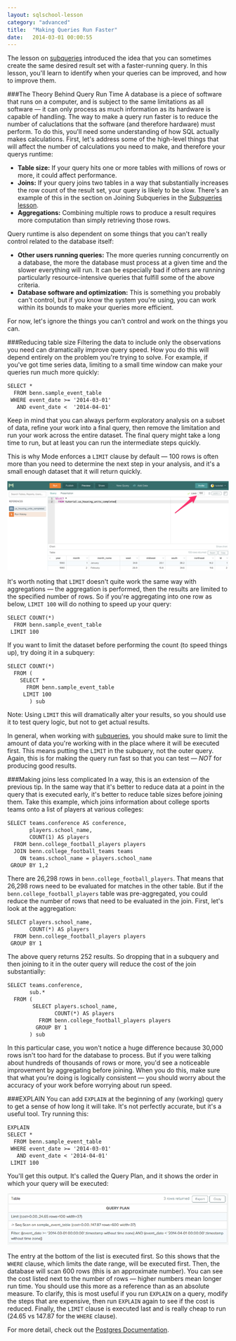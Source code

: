 ```yaml
---
layout: sqlschool-lesson
category: "advanced"
title:  "Making Queries Run Faster"
date:   2014-03-01 00:00:55
---
```


The lesson on [subqueries](/advanced/subqueries.html) introduced the idea that you can sometimes create the same desired result set with a faster-running query. In this lesson, you'll learn to identify when your queries can be improved, and how to improve them.

###The Theory Behind Query Run Time
A database is a piece of software that runs on a computer, and is subject to the same limitations as all software &mdash; it can only process as much information as its hardware is capable of handling. The way to make a query run faster is to reduce the number of caluclations that the software (and therefore hardware) must perform. To do this, you'll need some understanding of how SQL actually makes calculations. First, let's address some of the high-level things that will affect the number of calculations you need to make, and therefore your querys runtime:

* **Table size:** If your query hits one or more tables with millions of rows or more, it could affect performance.
* **Joins:** If your query joins two tables in a way that substantially increases the row count of the result set, your query is likely to be slow. There's an example of this in the section on Joining Subqueries in the [Subqueries lesson](/advanced/suqueries.html).
* **Aggregations:** Combining multiple rows to produce a result requires more computation than simply retrieving those rows.

Query runtime is also dependent on some things that you can't really control related to the database itself:

* **Other users running queries:** The more queries running concurrently on a database, the more the database must process at a given time and the slower everything will run. It can be especially bad if others are running particularly resource-intensive queries that fulfill some of the above criteria.
* **Database software and optimization:** This is something you probably can't control, but if you know the system you're using, you can work within its bounds to make your queries more efficient.

For now, let's ignore the things you can't control and work on the things you can.

###Reducing table size
Filtering the data to include only the observations you need can dramatically improve query speed. How you do this will depend entirely on the problem you're trying to solve. For example, if you've got time series data, limiting to a small time window can make your queries run much more quickly:

    SELECT *
      FROM benn.sample_event_table
     WHERE event_date >= '2014-03-01'
       AND event_date <  '2014-04-01'

Keep in mind that you can always perform exploratory analysis on a subset of data, refine your work into a final query, then remove the limitation and run your work across the entire dataset. The final query might take a long time to run, but at least you can run the intermediate steps quickly.

This is why Mode enforces a `LIMIT` clause by default &mdash; 100 rows is often more than you need to determine the next step in your analysis, and it's a small enough dataset that it will return quickly.

![Limit](/images/the-basics/limit-box.png)

It's worth noting that `LIMIT` doesn't quite work the same way with aggregations &mdash; the aggregation is performed, then the results are limited to the specified number of rows. So if you're aggregating into one row as below, `LIMIT 100` will do nothing to speed up your query:

    SELECT COUNT(*)
      FROM benn.sample_event_table
     LIMIT 100

If you want to limit the dataset before performing the count (to speed things up), try doing it in a subquery:

    SELECT COUNT(*)
      FROM (
        SELECT *
          FROM benn.sample_event_table
         LIMIT 100
           ) sub

Note: Using `LIMIT` this will dramatically alter your results, so you should use it to test query logic, but not to get actual results.

In general, when working with [subqueries](advanced/subqueries.html), you should make sure to limit the amount of data you're working with in the place where it will be executed first. This means putting the `LIMIT` in the subquery, not the outer query. Again, this is for making the query run fast so that you can test &mdash; *NOT* for producing good results.

###Making joins less complicated
In a way, this is an extension of the previous tip. In the same way that it's better to reduce data at a point in the query that is executed early, it's better to reduce table sizes before joining them. Take this example, which joins information about college sports teams onto a list of players at various colleges:

    SELECT teams.conference AS conference,
           players.school_name,
           COUNT(1) AS players
      FROM benn.college_football_players players
      JOIN benn.college_football_teams teams
        ON teams.school_name = players.school_name
     GROUP BY 1,2

There are 26,298 rows in `benn.college_football_players`. That means that 26,298 rows need to be evaluated for matches in the other table. But if the `benn.college_football_players` table was pre-aggregated, you could reduce the number of rows that need to be evaluated in the join. First, let's look at the aggregation:

    SELECT players.school_name,
           COUNT(*) AS players
      FROM benn.college_football_players players
     GROUP BY 1

The above query returns 252 results. So dropping that in a subquery and then joining to it in the outer query will reduce the cost of the join substantially:

    SELECT teams.conference,
           sub.*
      FROM (
            SELECT players.school_name,
                   COUNT(*) AS players
              FROM benn.college_football_players players
             GROUP BY 1
           ) sub

<div id="explain"></div>
In this particular case, you won't notice a huge difference because 30,000 rows isn't too hard for the database to process. But if you were talking about hundreds of thousands of rows or more, you'd see a noticeable improvement by aggregating before joining. When you do this, make sure that what you're doing is logically consistent &mdash; you should worry about the accuracy of your work before worrying about run speed.

<!--
###Optimizing aggregations
-->

###EXPLAIN
You can add `EXPLAIN` at the beginning of any (working) query to get a sense of how long it will take. It's not perfectly accurate, but it's a useful tool. Try running this:

    EXPLAIN
    SELECT *
      FROM benn.sample_event_table
     WHERE event_date >= '2014-03-01'
       AND event_date < '2014-04-01'
     LIMIT 100

You'll get this output. It's called the Query Plan, and it shows the order in which your query will be executed:

![Explain Output](/images/advanced/explain.png)

The entry at the bottom of the list is executed first. So this shows that the `WHERE` clause, which limits the date range, will be executed first. Then, the database will scan 600 rows (this is an approximate number). You can see the cost listed next to the number of rows &mdash; higher numbers mean longer run time. You should use this more as a reference than as an absolute measure. To clarify, this is most useful if you run `EXPLAIN` on a query, modify the steps that are expensive, then run `EXPLAIN` again to see if the cost is reduced. Finally, the `LIMIT` clause is executed last and is really cheap to run (24.65 vs 147.87 for the `WHERE` clause).

For more detail, check out the [Postgres Documentation](http://www.postgresql.org/docs/9.0/static/sql-explain.html).

<!--
###Easy Tricks to Speed Things Up
* limit as early as possible in the logic to narrow result set
* 

###Why DISTINCT is so slow

###Indexes
as referenced in [Join Tips & Tricks](/intermediate/join-tips-and-tricks.html)
-->